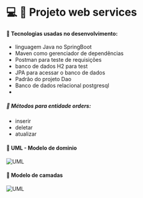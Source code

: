 # :computer: :pushpin: Projeto web services


#### :small_blue_diamond: Tecnologias usadas no desenvolvimento:
- linguagem Java no SpringBoot
- Maven como gerenciador de dependências
- Postman para teste de requisições
- banco de dados H2 para test
- JPA para acessar o banco de dados
- Padrão do projeto Dao
- Banco de dados relacional postgresql
- 
##### :small_blue_diamond: Métodos para entidade orders:
- inserir
- deletar
- atualizar

#### :small_blue_diamond: UML - Modelo de dominio
![UML](https://github.com/anna104016/Projeto-web-services/blob/main/weservices-uml.PNG)

#### :small_blue_diamond: Modelo de camadas
![UML](https://github.com/anna104016/Projeto-web-services/blob/main/camadas%20web.PNG)

